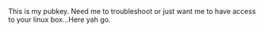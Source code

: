 This is my pubkey.
Need me to troubleshoot or just want me to have access to your linux box...Here yah go.
